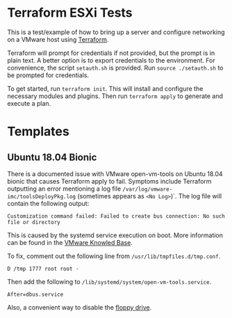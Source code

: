 # Terraform ESXi Tests

This is a test/example of how to bring up a server and configure networking on 
a VMware host using [Terraform](https://terraform.io).

Terraform will prompt for credentials if not provided, but the prompt is in
plain text. A better option is to export credentials to the environment. For
convenience, the script `setauth.sh` is provided. Run `source ./setauth.sh`
to be prompted for credentials.

To get started, run `terraform init`. This will install and configure the
necessary modules and plugins. Then run `terraform apply` to generate and
execute a plan.

# Templates

## Ubuntu 18.04 Bionic

There is a documented issue with VMware open-vm-tools on Ubuntu 18.04 bionic
that causes Terraform apply to fail. Symptoms include Terraform outputting
an error mentioning a log file `/var/log/vmware-imc/toolsDeployPkg.log` 
(sometimes appears as `<No Log>`)`. The log file will contain the following
output:

```
Customization command failed: Failed to create bus connection: No such file or directory
```

This is caused by the systemd service execution on boot. More information
can be found in the [VMware Knowled Base](https://kb.vmware.com/s/article/56409).

To fix, comment out the following line from `/usr/lib/tmpfiles.d/tmp.conf`. 

```
D /tmp 1777 root root -
```

Then add the following to `/lib/systemd/system/open-vm-tools.service`.

```
After=dbus.service
```

Also, a convenient way to disable the [floppy drive](https://tinycp.com/community/show/solved-print-req-error-i-o-error-dev-fd0-sector-0,43.html).
